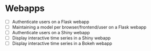 # Webapps

- [ ] Authenticate users on a Flask webapp
- [ ] Maintaining a model per browser/frontend/user on a Flask webapp
- [ ] Authenticate users on a Shiny webapp
- [ ] Display interactive time series in a Shiny webapp
- [ ] Display interactive time series in a Bokeh webapp
